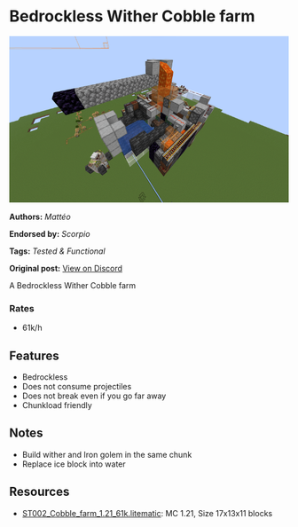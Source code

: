 # Bedrockless Wither Cobble farm
<img alt="2025-01-26_19.27.09.png" src="images/2025-01-26_19.27.09.png?raw=1" height="300px">

**Authors:** *Mattéo*

**Endorsed by:** *Scorpio*

**Tags:** *Tested & Functional*

**Original post:** [View on Discord](https://discord.com/channels/913065809096638494/1392386903516512286)

A Bedrockless Wither Cobble farm
### Rates
- 61k/h

## Features
- Bedrockless
- Does not consume projectiles
- Does not break even if you go far away
- Chunkload friendly

## Notes
- Build wither and Iron golem in the same chunk
- Replace ice block into water

## Resources
- [ST002_Cobble_farm_1.21_61k.litematic](attachments/ST002_Cobble_farm_1.21_61k.litematic): MC 1.21, Size 17x13x11 blocks

